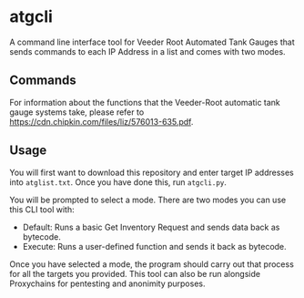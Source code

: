 # atgcli
A command line interface tool for Veeder Root Automated Tank Gauges that sends commands to each IP Address in a list and comes with two modes.

## Commands

For information about the functions that the Veeder-Root automatic tank gauge systems take, please refer to https://cdn.chipkin.com/files/liz/576013-635.pdf.

## Usage

You will first want to download this repository and enter target IP addresses into ``atglist.txt``. Once you have done this, run ``atgcli.py``.

You will be prompted to select a mode. There are two modes you can use this CLI tool with:
- Default: Runs a basic Get Inventory Request and sends data back as bytecode.
- Execute: Runs a user-defined function and sends it back as bytecode.

Once you have selected a mode, the program should carry out that process for all the targets you provided. This tool can also be run alongside Proxychains for pentesting and anonimity purposes.
